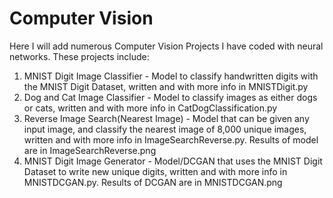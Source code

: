 # Computer Vision
Here I will add numerous Computer Vision Projects I have coded with neural networks. These projects include:

1. MNIST Digit Image Classifier - Model to classify handwritten digits with the MNIST Digit Dataset, written and with more info in MNISTDigit.py
2. Dog and Cat Image Classifier - Model to classify images as either dogs or cats, written and with more info in CatDogClassification.py
3. Reverse Image Search(Nearest Image) - Model that can be given any input image, and classify the nearest image of 8,000 unique images, written and with more info in ImageSearchReverse.py. Results of model are in ImageSearchReverse.png 
4. MNIST Digit Image Generator - Model/DCGAN that uses the MNIST Digit Dataset to write new unique digits, written and with more info in MNISTDCGAN.py. Results of DCGAN are in MNISTDCGAN.png
